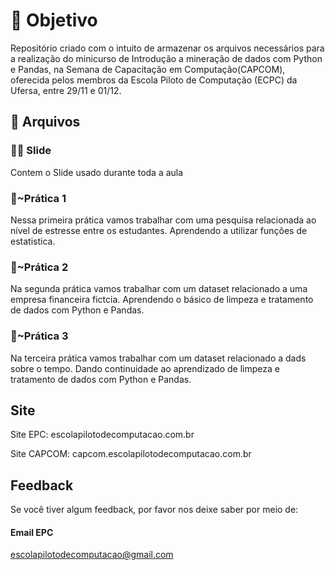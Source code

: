
# 🎯 Objetivo
Repositório criado com o intuito de armazenar os arquivos necessários para a realização do minicurso de Introdução a mineração de dados com Python e Pandas, na Semana de Capacitação em Computação(CAPCOM), oferecida pelos membros da Escola Piloto de Computação (ECPC) da Ufersa, entre 29/11 e 01/12.

## 📝 Arquivos

### 👩‍💻 Slide
Contem o Slide usado durante toda a aula

### 🔨~Prática 1
Nessa primeira prática vamos trabalhar com uma pesquisa relacionada ao nível de estresse entre os estudantes. Aprendendo a utilizar funções de estatistica.

### 🔨~Prática 2
Na segunda prática vamos trabalhar com um dataset relacionado a uma empresa financeira fictcia. Aprendendo o básico de limpeza e tratamento de dados com Python e Pandas.

### 🔨~Prática 3
Na terceira prática vamos trabalhar com um dataset relacionado a dads sobre o tempo. Dando continuidade ao aprendizado de limpeza e tratamento de dados com Python e Pandas.

## Site

Site EPC: escolapilotodecomputacao.com.br

Site CAPCOM: capcom.escolapilotodecomputacao.com.br

## Feedback

Se você tiver algum feedback, por favor nos deixe saber por meio de:

#### Email EPC
escolapilotodecomputacao@gmail.com



